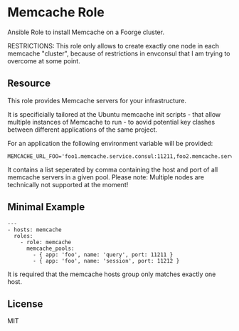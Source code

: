 Memcache Role
=============

Ansible Role to install Memcache on a Foorge cluster.

RESTRICTIONS: This role only allows to create exactly one node in each memcache "cluster",
because of restrictions in envconsul that I am trying to overcome at some point.

Resource
--------

This role provides Memcache servers for your infrastructure.

It is specificially tailored at the Ubuntu memcache init scripts - that allow
multiple instances of Memcache to run - to aovid potential key clashes between
different applications of the same project.

For an application the following environment variable will be provided:

    MEMCACHE_URL_FOO='foo1.memcache.service.consul:11211,foo2.memcache.service.consul:11212'

It contains a list seperated by comma containing the host and port of all
memcache servers in a given pool. Please note: Multiple nodes are technically
not supported at the moment!

Minimal Example
---------------

    ---
    - hosts: memcache
      roles:
        - role: memcache
          memcache_pools:
            - { app: 'foo', name: 'query', port: 11211 }
            - { app: 'foo', name: 'session', port: 11212 }

It is required that the memcache hosts group only matches exactly one host.

License
-------

MIT

